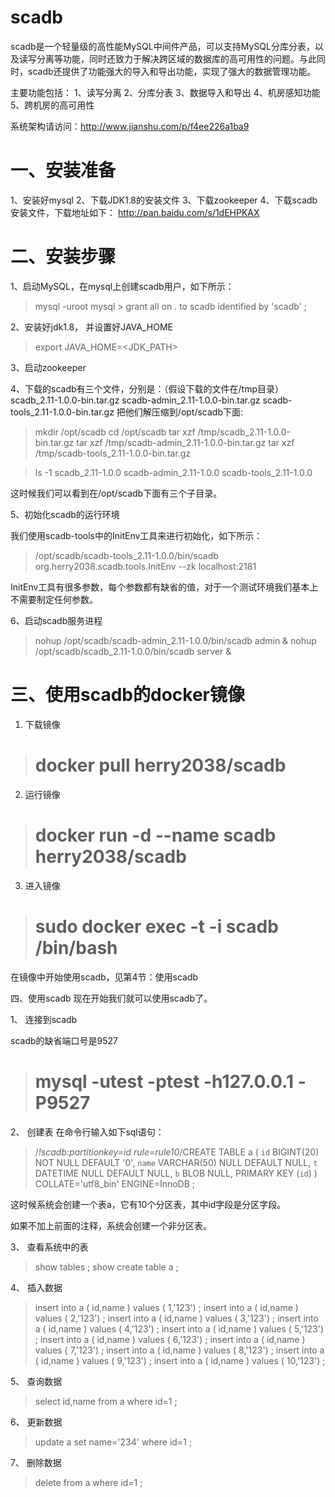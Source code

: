 # scadb

scadb是一个轻量级的高性能MySQL中间件产品，可以支持MySQL分库分表，以及读写分离等功能，同时还致力于解决跨区域的数据库的高可用性的问题。与此同时，scadb还提供了功能强大的导入和导出功能，实现了强大的数据管理功能。

主要功能包括：
1、读写分离
2、分库分表
3、数据导入和导出
4、机房感知功能
5、跨机房的高可用性

系统架构请访问：http://www.jianshu.com/p/f4ee226a1ba9


# 一、安装准备

1、安装好mysql
2、下载JDK1.8的安装文件
3、下载zookeeper
4、下载scadb安装文件，下载地址如下：
http://pan.baidu.com/s/1dEHPKAX


# 二、安装步骤
1、启动MySQL，在mysql上创建scadb用户，如下所示：
> mysql -uroot
mysql > grant all on *.* to scadb identified by 'scadb' ;

2、安装好jdk1.8， 并设置好JAVA_HOME
> export JAVA_HOME=<JDK_PATH>

3、启动zookeeper

4、下载的scadb有三个文件，分别是：（假设下载的文件在/tmp目录）
scadb_2.11-1.0.0-bin.tar.gz
scadb-admin_2.11-1.0.0-bin.tar.gz
scadb-tools_2.11-1.0.0-bin.tar.gz
把他们解压缩到/opt/scadb下面:


>  mkdir /opt/scadb
cd /opt/scadb
tar xzf /tmp/scadb_2.11-1.0.0-bin.tar.gz
tar xzf /tmp/scadb-admin_2.11-1.0.0-bin.tar.gz
tar xzf /tmp/scadb-tools_2.11-1.0.0-bin.tar.gz

> ls -1
scadb_2.11-1.0.0
scadb-admin_2.11-1.0.0
scadb-tools_2.11-1.0.0


这时候我们可以看到在/opt/scadb下面有三个子目录。

5、初始化scadb的运行环境

我们使用scadb-tools中的InitEnv工具来进行初始化，如下所示：
> /opt/scadb/scadb-tools_2.11-1.0.0/bin/scadb org.herry2038.scadb.tools.InitEnv --zk localhost:2181

InitEnv工具有很多参数，每个参数都有缺省的值，对于一个测试环境我们基本上不需要制定任何参数。

6、启动scadb服务进程

> nohup /opt/scadb/scadb-admin_2.11-1.0.0/bin/scadb admin &
nohup /opt/scadb/scadb_2.11-1.0.0/bin/scadb server &


# 三、使用scadb的docker镜像

1. 下载镜像
> # docker pull herry2038/scadb

2. 运行镜像
> # docker run -d --name scadb herry2038/scadb

3. 进入镜像
> # sudo docker exec -t -i scadb /bin/bash

在镜像中开始使用scadb，见第4节：使用scadb

四、使用scadb
现在开始我们就可以使用scadb了。

1、 连接到scadb

scadb的缺省端口号是9527
> # mysql -utest -ptest -h127.0.0.1 -P9527


2、 创建表
在命令行输入如下sql语句：

>  /*!scadb:partitionkey=id rule=rule10*/CREATE TABLE a (
`id` BIGINT(20) NOT NULL DEFAULT '0',
`name` VARCHAR(50) NULL DEFAULT NULL,
`t` DATETIME NULL DEFAULT NULL,
`b` BLOB NULL,
PRIMARY KEY (`id`)
)
COLLATE='utf8_bin' ENGINE=InnoDB ;


这时候系统会创建一个表a，它有10个分区表，其中id字段是分区字段。

如果不加上前面的注释，系统会创建一个非分区表。

3、 查看系统中的表

> show tables ;
show create table a ;

4、 插入数据
> insert into a ( id,name ) values ( 1,'123') ;
insert into a ( id,name ) values ( 2,'123') ;
insert into a ( id,name ) values ( 3,'123') ;
insert into a ( id,name ) values ( 4,'123') ;
insert into a ( id,name ) values ( 5,'123') ;
insert into a ( id,name ) values ( 6,'123') ;
insert into a ( id,name ) values ( 7,'123') ;
insert into a ( id,name ) values ( 8,'123') ;
insert into a ( id,name ) values ( 9,'123') ;
insert into a ( id,name ) values ( 10,'123') ;

5、 查询数据
> select id,name from a where id=1 ;

6、 更新数据
> update a set name='234' where id=1 ;

7、 删除数据
> delete from a where id=1 ;
